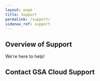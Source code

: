 ```yaml
---
layout: page
title: Support
permalink: /support/
sidenav_ref: support
---
```


## Overview of Support
We're here to help!

## Contact GSA Cloud Support

